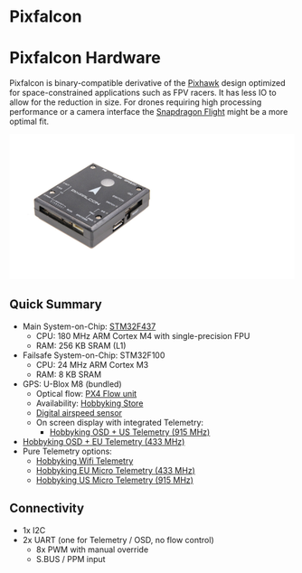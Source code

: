 # Pixfalcon

# Pixfalcon Hardware

Pixfalcon is binary-compatible derivative of the [Pixhawk](../5_Autopilot-Hardware/pixhawk.md) design optimized for space-constrained applications such as FPV racers. It has less IO to allow for the reduction in size. For drones requiring high processing performance or a camera interface the [Snapdragon Flight](../5_Autopilot-Hardware/snapdragon_flight.md) might be a more optimal fit.

![pixfalcon](../pictures/hardware/hardware-pixfalcon.png)

## Quick Summary

-   Main System-on-Chip: [STM32F437](http://www.st.com/web/en/catalog/mmc/FM141/SC1169/SS1577/LN1789)
    - CPU: 180 MHz ARM Cortex M4 with single-precision FPU
    - RAM: 256 KB SRAM (L1)
-   Failsafe System-on-Chip: STM32F100
    - CPU: 24 MHz ARM Cortex M3
    - RAM: 8 KB SRAM
-   GPS: U-Blox M8 (bundled)
    - Optical flow: [PX4 Flow unit](http://www.hobbyking.com/hobbyking/store/__66308__HK_Pilot32_Optical_Flow_Kit_With_Sonar.html)
    - Availability: [Hobbyking Store](http://www.hobbyking.com/hobbyking/store/__86437__PixFalcon_Micro_PX4_Autopilot_plus_Micro_M8N_GPS_and_Mega_PBD_Power_Module.html)
    - [Digital airspeed sensor](http://www.hobbyking.com/hobbyking/store/__62752__HKPilot_32_Digital_Air_Speed_Sensor_And_Pitot_Tube_Set.html)
    - On screen display with integrated Telemetry:
      - [Hobbyking OSD + US Telemetry (915 MHz)](http://www.hobbyking.com/hobbyking/store/__74651__Micro_HKPilot_Telemetry_Radio_Module_with_On_Screen_Display_OSD_unit_915MHz_.html)
-   [Hobbyking OSD + EU Telemetry (433 MHz)](http://www.hobbyking.com/hobbyking/store/__74650__Micro_HKPilot_Telemetry_Radio_Module_with_On_Screen_Display_OSD_unit_433MHz_.html)
-   Pure Telemetry options:
    - [Hobbyking Wifi Telemetry](http://www.hobbyking.com/hobbyking/store/__87841__APM_Pixhawk_Wireless_Wifi_Radio_Module.html)
    - [Hobbyking EU Micro Telemetry (433 MHz)](http://www.hobbyking.com/hobbyking/store/__74647__Micro_HKPilot_Telemetry_radio_Set_With_Integrated_PCB_Antenna_433Mhz.html)
    - [Hobbyking US Micro Telemetry (915 MHz)](http://www.hobbyking.com/hobbyking/store/__74648__Micro_HKPilot_Telemetry_radio_Set_With_Integrated_PCB_Antenna_915Mhz.html)

## Connectivity

- 1x I2C
- 2x UART (one for Telemetry / OSD, no flow control)
  - 8x PWM with manual override
  - S.BUS / PPM input